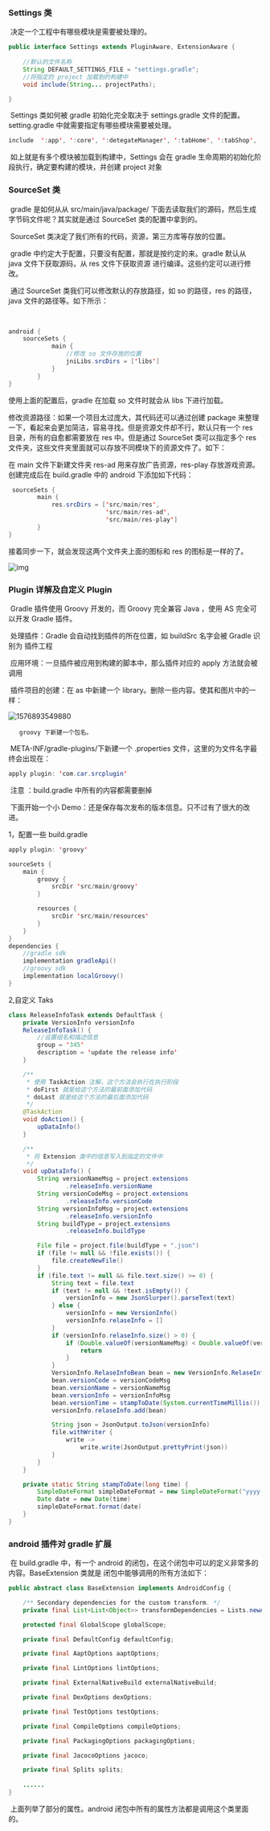 ### Settings 类

​		决定一个工程中有哪些模块是需要被处理的。

```java
public interface Settings extends PluginAware, ExtensionAware {
	
	//默认的文件名称
    String DEFAULT_SETTINGS_FILE = "settings.gradle";
    //将指定的 project 加载到的构建中
    void include(String... projectPaths);

}
```

​		Settings 类如何被 gradle 初始化完全取决于 settings.gradle 文件的配置。setting.gradle 中就需要指定有哪些模块需要被处理。

```java
include  ':app', ':core', ':detegateManager', ':tabHome', ':tabShop', ':tabDiscover', ':tabMall', ':tabMine', ':ui'
```

​		如上就是有多个模块被加载到构建中，Settings 会在 gradle 生命周期的初始化阶段执行，确定要构建的模块，并创建 project 对象

###  **SourceSet**  类

​		gradle 是如何从从 src/main/java/package/ 下面去读取我们的源码，然后生成字节码文件呢？其实就是通过 SourceSet 类的配置中拿到的。

​		SourceSet 类决定了我们所有的代码，资源，第三方库等存放的位置。

​		gradle 中约定大于配置，只要没有配置，那就是按约定的来。gradle 默认从 java 文件下获取源码，从 res 文件下获取资源 进行编译。这些约定可以进行修改。

​		通过 SourceSet 类我们可以修改默认的存放路径，如 so 的路径，res 的路径，java 文件的路径等。如下所示：

​	  

```java
android {
    sourceSets {
            main {
                //修改 so 文件存放的位置
                jniLibs.srcDirs = ['libs']
            }
        }
}
```

使用上面的配置后，gradle 在加载 so 文件时就会从 libs 下进行加载。

修改资源路径：如果一个项目太过庞大，其代码还可以通过创建 package 来整理一下，看起来会更加简洁，容易寻找。但是资源文件却不行，默认只有一个 res 目录，所有的自愈都需要放在 res 中。但是通过 SourceSet 类可以指定多个 res 文件夹，这些文件夹里面就可以存放不同模块下的资源文件了。如下：

在 main 文件下新建文件夹 res-ad 用来存放广告资源，res-play 存放游戏资源。创建完成后在 build.gradle 中的 android 下添加如下代码：

```java
 sourceSets {
        main {
            res.srcDirs = ['src/main/res',
                           'src/main/res-ad',
                           'src/main/res-play']
        }
}
```

接着同步一下，就会发现这两个文件夹上面的图标和 res 的图标是一样的了。

 ![img](7%EF%BC%8C%E5%85%B6%E4%BB%96%E6%A8%A1%E5%9D%97%E8%AF%A6%E8%A7%A3.assets/9MPAT1%7B4B5WJB%5B83%25EI%7BM.png) 

### Plugin 详解及自定义 Plugin

​		Gradle 插件使用 Groovy 开发的，而 Groovy 完全兼容 Java ，使用 AS 完全可以开发 Gradle 插件。

​		处理插件：Gradle 会自动找到插件的所在位置，如 buildSrc 名字会被 Gradle 识别为 插件工程

​		应用环境：一旦插件被应用到构建的脚本中，那么插件对应的 apply 方法就会被调用



​		插件项目的创建：在 as 中新建一个 library。删除一些内容。使其和图片中的一样：

![1576893549880](7%EF%BC%8C%E5%85%B6%E4%BB%96%E6%A8%A1%E5%9D%97%E8%AF%A6%E8%A7%A3.assets/1576893549880.png)

 	   groovy 下新建一个包名。

​		META-INF/gradle-plugins/下新建一个 .properties 文件，这里的为文件名字最终会出现在：

```java
apply plugin: 'com.car.srcplugin'
```

​		注意 ：build.gradle 中所有的内容都需要删掉

​		下面开始一个小 Demo：还是保存每次发布的版本信息。只不过有了很大的改进。

1，配置一些 build.gradle 

```java
apply plugin: 'groovy'

sourceSets {
    main {
        groovy {
            srcDir 'src/main/groovy'
        }

        resources {
            srcDir 'src/main/resources'
        }
    }
}
dependencies {
    //gradle sdk
    implementation gradleApi()
    //groovy sdk
    implementation localGroovy()
}
```

2,自定义 Taks

```java
class ReleaseInfoTask extends DefaultTask {
    private VersionInfo versionInfo
    ReleaseInfoTask() {
        //设置组名和描述信息
        group = '345'
        description = 'update the release info'
    }

    /**
     * 使用 TaskAction 注解，这个方法会执行在执行阶段
     * doFirst 就是给这个方法的最前面添加代码
     * doLast 就是给这个方法的最后面添加代码
     */
    @TaskAction
    void doAction() {
        upDataInfo()
    }

    /**
     * 将 Extension 类中的信息写入到指定的文件中
     */
    void upDataInfo() {
        String versionNameMsg = project.extensions
                .releaseInfo.versionName
        String versionCodeMsg = project.extensions
                .releaseInfo.versionCode
        String versionInfoMsg = project.extensions
                .releaseInfo.versionInfo
        String buildType = project.extensions
                .releaseInfo.buildType

        File file = project.file(buildType + ".json")
        if (file != null && !file.exists()) {
            file.createNewFile()
        }
        if (file.text != null && file.text.size() >= 0) {
            String text = file.text
            if (text != null && !text.isEmpty()) {
                versionInfo = new JsonSlurper().parseText(text)
            } else {
                versionInfo = new VersionInfo()
                versionInfo.relaseInfo = []
            }
            if (versionInfo.relaseInfo.size() > 0) {
                if (Double.valueOf(versionNameMsg) < Double.valueOf(versionInfo.relaseInfo.get(0).versionName)) {
                    return
                }
            }
            VersionInfo.RelaseInfoBean bean = new VersionInfo.RelaseInfoBean();
            bean.versionCode = versionCodeMsg
            bean.versionName = versionNameMsg
            bean.versionInfo = versionInfoMsg
            bean.versionTime = stampToDate(System.currentTimeMillis())
            versionInfo.relaseInfo.add(bean)

            String json = JsonOutput.toJson(versionInfo)
            file.withWriter {
                write ->
                    write.write(JsonOutput.prettyPrint(json))
            }
        }
    }

    private static String stampToDate(long time) {
        SimpleDateFormat simpleDateFormat = new SimpleDateFormat("yyyy-MM-dd HH:mm:ss");
        Date date = new Date(time)
        simpleDateFormat.format(date)
    }
}
```



### android 插件对 gradle 扩展



​		在 build.gradle 中，有一个 android 的闭包，在这个闭包中可以的定义非常多的内容。BaseExtension 类就是 闭包中能够调用的所有方法如下：

```java
public abstract class BaseExtension implements AndroidConfig {

    /** Secondary dependencies for the custom transform. */
    private final List<List<Object>> transformDependencies = Lists.newArrayList();

    protected final GlobalScope globalScope;

    private final DefaultConfig defaultConfig;

    private final AaptOptions aaptOptions;

    private final LintOptions lintOptions;

    private final ExternalNativeBuild externalNativeBuild;

    private final DexOptions dexOptions;

    private final TestOptions testOptions;

    private final CompileOptions compileOptions;

    private final PackagingOptions packagingOptions;

    private final JacocoOptions jacoco;

    private final Splits splits;
    
    ......
}
```

​		上面列举了部分的属性。android 闭包中所有的属性方法都是调用这个类里面的。





